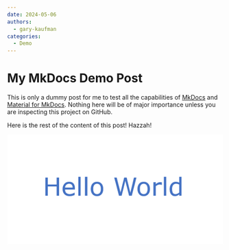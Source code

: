 ```yaml
---
date: 2024-05-06
authors:
  - gary-kaufman
categories:
  - Demo
---
```


# My MkDocs Demo Post

This is only a dummy post for me to test all the capabilities of [MkDocs](https://www.mkdocs.org/) and [Material for MkDocs](https://squidfunk.github.io/mkdocs-material/). Nothing here will be of major importance unless you are inspecting this project on GitHub.

<!-- more -->
Here is the rest of the content of this post! Hazzah!

![Hello World Image](hello-world-image.png)
